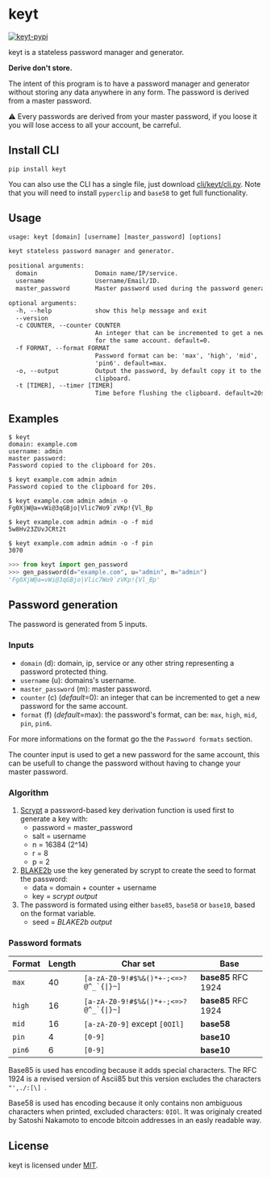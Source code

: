 # keyt

[![keyt-pypi](https://img.shields.io/pypi/v/keyt.svg)](https://pypi.python.org/pypi/keyt)

keyt is a stateless password manager and generator.

**Derive don't store.**

The intent of this program is to have a password manager and generator without storing any data anywhere in any form. The password is derived from a master password.

⚠️ Every passwords are derived from your master password, if you loose it you will lose access to all your account, be carreful.

## Install CLI

```shell
pip install keyt
```

You can also use the CLI has a single file, just download [cli/keyt/cli.py](./cli/keyt/cli.py). Note that you will need to install `pyperclip` and `base58` to get full functionality.

## Usage

```txt
usage: keyt [domain] [username] [master_password] [options]

keyt stateless password manager and generator.

positional arguments:
  domain                Domain name/IP/service.
  username              Username/Email/ID.
  master_password       Master password used during the password generation.

optional arguments:
  -h, --help            show this help message and exit
  --version
  -c COUNTER, --counter COUNTER
                        An integer that can be incremented to get a new password
                        for the same account. default=0.
  -f FORMAT, --format FORMAT
                        Password format can be: 'max', 'high', 'mid', 'pin' or
                        'pin6'. default=max.
  -o, --output          Output the password, by default copy it to the
                        clipboard.
  -t [TIMER], --timer [TIMER]
                        Time before flushing the clipboard. default=20s.
```

## Examples

```text
$ keyt
domain: example.com
username: admin
master password:
Password copied to the clipboard for 20s.

$ keyt example.com admin admin
Password copied to the clipboard for 20s.

$ keyt example.com admin admin -o
Fg0XjW@a=vWi@3qGBjo|Vlic7Wo9`zVKp!{Vl_Bp

$ keyt example.com admin admin -o -f mid
5w8Hv23ZUvJCRt2t

$ keyt example.com admin admin -o -f pin
3070
```

```python
>>> from keyt import gen_password
>>> gen_password(d="example.com", u="admin", m="admin")
'Fg0XjW@a=vWi@3qGBjo|Vlic7Wo9`zVKp!{Vl_Bp'
```

## Password generation

The password is generated from 5 inputs.

### Inputs

* `domain` (d): domain, ip, service or any other string representing a password protected thing.
* `username` (u): domains's username.
* `master_password` (m): master password.
* `counter` (c) (*default*=0): an integer that can be incremented to get a new password for the same account.
* `format` (f) (*default*=max): the password's format, can be: `max`, `high`, `mid`, `pin`, `pin6`.

For more informations on the format go the the `Password formats` section.

The counter input is used to get a new password for the same account, this can be usefull to change the password without having to change your master password.

### Algorithm

1. [Scrypt](https://en.wikipedia.org/wiki/Scrypt) a password-based key derivation function is used first to generate a key with:
    * password = master_password
    * salt = username
    * n = 16384 (2^14)
    * r = 8
    * p = 2
2. [BLAKE2b](https://en.wikipedia.org/wiki/BLAKE_(hash_function)) use the key generated by scrypt to create the seed to format the password:
    * data = domain + counter + username
    * key = *scrypt output*
3. The password is formated using either `base85`, `base58` or `base10`, based on the format variable.
    * seed = *BLAKE2b output*

### Password formats

| Format | Length | Char set                                | Base                |
| ------ | ------ | --------------------------------------- | ------------------- |
| `max`  | 40     | ``[a-zA-Z0-9!#$%&()*+-;<=>?@^_`{\|}~]`` | **base85** RFC 1924 |
| `high` | 16     | ``[a-zA-Z0-9!#$%&()*+-;<=>?@^_`{\|}~]`` | **base85** RFC 1924 |
| `mid`  | 16     | `[a-zA-Z0-9]` except `[0OIl]`           | **base58**          |
| `pin`  | 4      | `[0-9]`                                 | **base10**          |
| `pin6` | 6      | `[0-9]`                                 | **base10**          |

Base85 is used has encoding because it adds special characters. The RFC 1924 is a revised version of Ascii85 but this version excludes the characters `"',./:[\] `.

Base58 is used has encoding because it only contains non ambiguous characters when printed, excluded characters: `0IOl`. It was originaly created by Satoshi Nakamoto to encode bitcoin addresses in an easly readable way.

## License

keyt is licensed under [MIT](./LICENSE).
